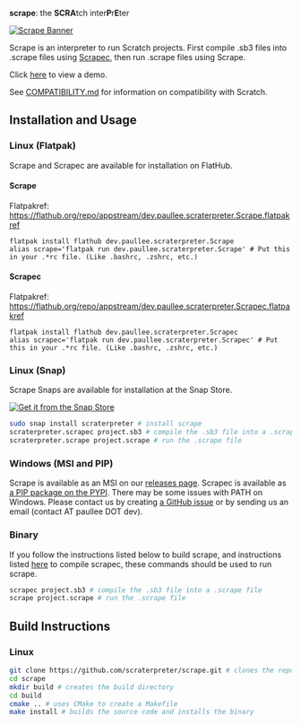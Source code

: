**scrape**: the **SCRA**tch inter**P**r**E**ter

[![Scrape Banner](https://cdn.paullee.dev/scrape/banner.png)](https://cdn.paullee.dev/scrape/dash.jpg)

Scrape is an interpreter to run Scratch projects.
First compile .sb3 files into .scrape files using [Scrapec](https://github.com/scraterpreter/scrapec), then run .scrape files using Scrape.

Click [here](https://vimeo.com/424433102) to view a demo.

See [COMPATIBILITY.md](COMPATIBILITY.md) for information on compatibility with Scratch.

## Installation and Usage
### Linux (Flatpak)
Scrape and Scrapec are available for installation on FlatHub.

#### Scrape
Flatpakref: https://flathub.org/repo/appstream/dev.paullee.scraterpreter.Scrape.flatpakref
```
flatpak install flathub dev.paullee.scraterpreter.Scrape
alias scrape='flatpak run dev.paullee.scraterpreter.Scrape' # Put this in your .*rc file. (Like .bashrc, .zshrc, etc.)
```

#### Scrapec
Flatpakref: https://flathub.org/repo/appstream/dev.paullee.scraterpreter.Scrapec.flatpakref
```
flatpak install flathub dev.paullee.scraterpreter.Scrapec
alias scrapec='flatpak run dev.paullee.scraterpreter.Scrapec' # Put this in your .*rc file. (Like .bashrc, .zshrc, etc.)
```

### Linux (Snap)
Scrape Snaps are available for installation at the Snap Store.

[![Get it from the Snap Store](https://snapcraft.io/static/images/badges/en/snap-store-black.svg)](https://snapcraft.io/scraterpreter)

```bash
sudo snap install scraterpreter # install scrape
scraterpreter.scrapec project.sb3 # compile the .sb3 file into a .scrape file
scraterpreter.scrape project.scrape # run the .scrape file
```

### Windows (MSI and PIP)
Scrape is available as an MSI on our [releases page](https://github.com/scraterpreter/scrape/releases).
Scrapec is available as [a PIP package on the PYPI](https://pypi.org/project/scrapec/).
There may be some issues with PATH on Windows. Please contact us by creating [a GitHub issue](https://github.com/scraterpreter/scrape/issues/new) or by sending us an email (contact AT paullee DOT dev).

### Binary
If you follow the instructions listed below to build scrape, and instructions listed [here](https://github.com/scraterpreter/scrapec/blob/master/README.md) to compile scrapec, these commands should be used to run scrape.
```bash
scrapec project.sb3 # compile the .sb3 file into a .scrape file
scrape project.scrape # run the .scrape file
```

## Build Instructions
### Linux
```bash
git clone https://github.com/scraterpreter/scrape.git # clones the repository
cd scrape
mkdir build # creates the build directory
cd build
cmake .. # uses CMake to create a Makefile
make install # builds the source code and installs the binary
```
